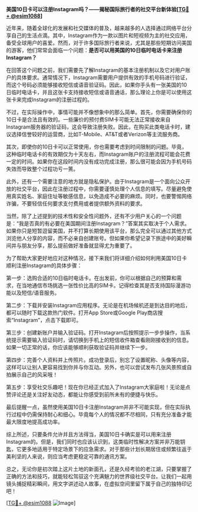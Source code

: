 **美国10日卡可以注册Instagram吗？——揭秘国际旅行者的社交平台新体验[[TG💪+ @esim1088](https://t.me/s/esim1088)]**

近年来，随着全球化的发展和社交媒体的普及，越来越多的人选择通过网络平台分享自己的生活点滴。其中，Instagram作为一款以图片和短视频为主的社交应用，备受全球用户的喜爱。然而，对于许多国际旅行者来说，尤其是那些短期访问美国的游客，他们常常会面临一个问题：**是否可以用美国的10日临时电话卡来注册Instagram？**

在回答这个问题之前，我们需要先了解Instagram的基本注册机制以及它对用户账户的具体要求。通常情况下，Instagram需要用户提供有效的手机号码进行验证，而这个号码必须能够接收短信或语音验证码。因此，如果你手头有一张美国的10日临时电话卡，并且这张卡支持接收短信或语音通话，那么理论上你是可以使用这张卡来完成Instagram的注册过程的。

不过，在实际操作中，事情可能并不像想象中的那么简单。首先，你需要确保你的10日卡是合法且有效的。一些廉价的预付费SIM卡可能无法正常接收来自Instagram服务器的验证码，这会导致注册失败。因此，在购买此类电话卡时，建议选择信誉较好的运营商，比如T-Mobile、AT&T或者Verizon等主流服务商。

其次，即使你的10日卡可以正常使用，你也需要考虑到时间限制的问题。毕竟，这种临时电话卡的有效期仅为十天左右，而Instagram账户的注册流程可能会花费一定的时间。如果你在这段时间内没有成功完成注册，那么很可能会因为手机号码失效而导致整个过程功亏一篑。

此外，还有一个需要注意的地方就是隐私保护。由于Instagram是一个面向公众开放的社交平台，因此在注册过程中，你需要谨慎处理个人信息的填写。尽量避免使用真实姓名、家庭住址等敏感信息，以免造成不必要的麻烦。同时，也要警惕网络诈骗，不要轻信任何要求支付费用或者提供额外资料的要求。

当然，除了上述提到的技术性和安全性问题外，还有不少用户关心的一个问题是：“我是否真的有必要在美国期间注册Instagram？”答案其实取决于个人需求。如果你只是短暂逗留美国，并不打算长期使用该平台，那么完全可以通过其他方式浏览他人分享的内容，而不必亲自创建账号。但如果你希望记录下旅途中的美好瞬间并与朋友分享，那么提前做好准备就显得尤为重要了。

为了帮助大家更好地应对这种情况，接下来我们将详细介绍如何利用美国10日卡顺利注册Instagram的具体步骤：

第一步：选购合适的10日临时电话卡。在出发前，你可以根据自己的预算和需求，在当地通信市场挑选一张性价比高的SIM卡。记得检查其是否支持国际漫游功能以及短信/语音服务。

第二步：下载并安装Instagram应用程序。无论是在机场候机还是到达目的地后，都可以随时下载这款热门软件。打开App Store或Google Play商店搜索“Instagram”，点击下载即可。

第三步：创建新账户并输入验证码。打开Instagram后按照提示一步步操作，当系统提示需要输入验证码时，请切换到手机上的短信收件箱查看刚刚接收到的信息。如果一切正常的话，你应该能够顺利获取验证码并继续下一步。

第四步：完善个人资料并上传照片。成功登录后，别忘了设置昵称、头像等内容，这样可以让别人更容易找到你并与你互动。另外，也可以尝试发布几张风景照或自拍展示自己的风采哦！

第五步：享受社交乐趣吧！现在你已经正式加入了Instagram大家庭啦！无论是点赞评论还是关注好友动态，都能让你感受到前所未有的便捷与快乐。

最后提醒一点，虽然使用美国10日卡注册Instagram并非不可能实现，但在实际执行过程中仍需保持耐心和细心。毕竟每个人的情况都不尽相同，只有充分准备才能最大限度地提高成功率。

综上所述，只要条件允许并且方法得当，美国10日卡确实是可以用来注册Instagram的。但是，我们同时也应该认识到，这类临时性解决方案并非万能钥匙，它更多地适用于特定场景下的应急需求。对于那些计划长期居住或频繁往返于美利坚的人来说，则应当考虑更稳定可靠的通讯方案。

总之，无论你是初次踏上这片土地的新面孔，还是久经考验的老江湖，只要掌握了正确的方法和技巧，就能轻松驾驭这个充满魅力的世界级社交平台。让我们一起用镜头捕捉精彩瞬间，用文字讲述动人故事，在虚拟空间里留下属于自己的独特印记吧！

[[TG💪+ @esim1088](https://t.me/s/esim1088) ![Image](https://i.postimg.cc/4NQfJmqS/Snipaste-2025-05-13-00-14-12.png)]